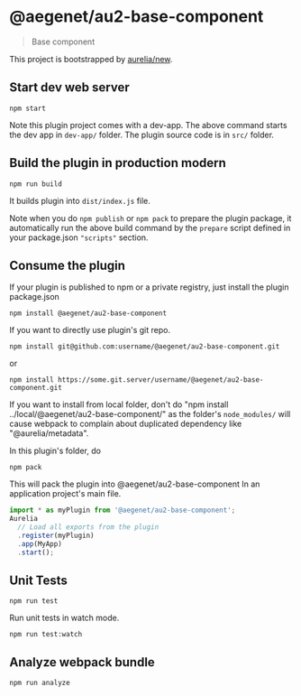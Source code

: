 # @aegenet/au2-base-component

> Base component


This project is bootstrapped by [aurelia/new](https://github.com/aurelia/new).

## Start dev web server

    npm start

Note this plugin project comes with a dev-app. The above command starts the dev app in `dev-app/` folder. The plugin source code is in `src/` folder.

## Build the plugin in production modern

    npm run build

It builds plugin into `dist/index.js` file.

Note when you do `npm publish` or `npm pack` to prepare the plugin package, it automatically run the above build command by the `prepare` script defined in your package.json `"scripts"` section.

## Consume the plugin

If your plugin is published to npm or a private registry, just install the plugin package.json

    npm install @aegenet/au2-base-component

If you want to directly use plugin's git repo.

    npm install git@github.com:username/@aegenet/au2-base-component.git

or

    npm install https://some.git.server/username/@aegenet/au2-base-component.git

If you want to install from local folder, don't do "npm install ../local/@aegenet/au2-base-component/" as the folder's `node_modules/` will cause webpack to complain about duplicated dependency like "@aurelia/metadata".

In this plugin's folder, do

    npm pack

This will pack the plugin into @aegenet/au2-base-component
In an application project's main file.

```js
import * as myPlugin from '@aegenet/au2-base-component';
Aurelia
  // Load all exports from the plugin
  .register(myPlugin)
  .app(MyApp)
  .start();
```

## Unit Tests

    npm run test

Run unit tests in watch mode.

    npm run test:watch


## Analyze webpack bundle

    npm run analyze
